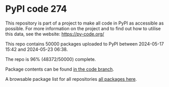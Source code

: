 # PyPI code 274

This repository is part of a project to make all code in PyPI as accessible as possible. For more information 
on the project and to find out how to utilise this data, see the website: https://py-code.org/

This repo contains 50000 packages uploaded to PyPI between 
2024-05-17 15:42 and 2024-05-23 06:38.

The repo is 96% (48372/50000) complete.

Package contents can be found [in the code branch](https://github.com/pypi-data/pypi-mirror-274/tree/code/packages).

A browsable package list for all repositories [all packages here](https://py-code.org/repositories/pypi-mirror-274).



